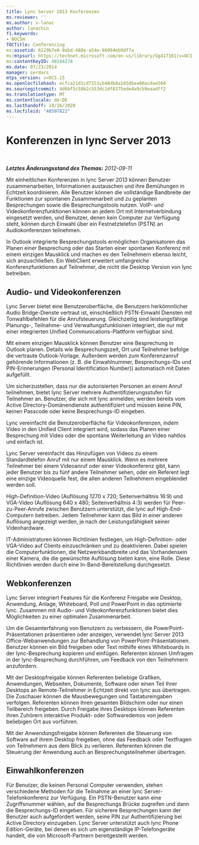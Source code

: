 ```yaml
---
title: Lync Server 2013 Konferenzen
ms.reviewer: ''
ms.author: v-lanac
author: lanachin
f1.keywords:
- NOCSH
TOCTitle: Conferencing
ms:assetid: 6129b7e0-9abd-488e-a54e-86094eb9df7a
ms:mtpsurl: https://technet.microsoft.com/en-us/library/Gg417161(v=OCS.15)
ms:contentKeyID: 48184274
ms.date: 07/23/2014
manager: serdars
mtps_version: v=OCS.15
ms.openlocfilehash: ecfca21d1cd7151cb48db8a165dbea00acdae560
ms.sourcegitcommit: 4d6bf5c58b2c553dc1df8375ede4a9cb9eaadff2
ms.translationtype: MT
ms.contentlocale: de-DE
ms.lasthandoff: 10/16/2020
ms.locfileid: "48507822"
---
```

# <a name="conferencing-in-lync-server-2013"></a>Konferenzen in lync Server 2013

<div data-xmlns="http://www.w3.org/1999/xhtml">

<div class="topic" data-xmlns="http://www.w3.org/1999/xhtml" data-msxsl="urn:schemas-microsoft-com:xslt" data-cs="https://msdn.microsoft.com/">

<div data-asp="https://msdn2.microsoft.com/asp">



</div>

<div id="mainSection">

<div id="mainBody">

<span> </span>

_**Letztes Änderungsstand des Themas:** 2012-09-11_

Mit einheitlichen Konferenzen in lync Server 2013 können Benutzer zusammenarbeiten, Informationen austauschen und ihre Bemühungen in Echtzeit koordinieren. Alle Benutzer können die vollständige Bandbreite der Funktionen zur spontanen Zusammenarbeit und zu geplanten Besprechungen sowie die Besprechungstools nutzen. VoIP- und Videokonferenzfunktionen können an jedem Ort mit Internetverbindung eingesetzt werden, und Benutzer, denen kein Computer zur Verfügung steht, können durch Einwahl über ein Festnetztelefon (PSTN) an Audiokonferenzen teilnehmen.

In Outlook integrierte Besprechungstools ermöglichen Organisatoren das Planen einer Besprechung oder das Starten einer spontanen Konferenz mit einem einzigen Mausklick und machen es den Teilnehmern ebenso leicht, sich anzuschließen. Ein WebClient erweitert umfangreiche Konferenzfunktionen auf Teilnehmer, die nicht die Desktop Version von lync betreiben.

<div>

## <a name="audio-and-video-conferencing"></a>Audio- und Videokonferenzen

Lync Server bietet eine Benutzeroberfläche, die Benutzern herkömmlicher Audio Bridge-Dienste vertraut ist, einschließlich PSTN-Einwahl Diensten mit Tonwahlbefehlen für die Anrufsteuerung. Gleichzeitig sind leistungsfähige Planungs-, Teilnahme- und Verwaltungsfunktionen integriert, die nur mit einer integrierten Unified Communications-Plattform verfügbar sind.

Mit einem einzigen Mausklick können Benutzer eine Besprechung in Outlook planen. Details wie Besprechungszeit, Ort und Teilnehmer befolge die vertraute Outlook-Vorlage. Außerdem werden zum Konferenzanruf gehörende Informationen (z. B. die Einwahlnummer, Besprechungs-IDs und PIN-Erinnerungen (Personal Identification Number)) automatisch mit Daten aufgefüllt.

Um sicherzustellen, dass nur die autorisierten Personen an einem Anruf teilnehmen, bietet lync Server mehrere Authentifizierungsstufen für Teilnehmer an. Benutzer, die sich mit lync anmelden, werden bereits vom Active Directory-Domänendienste authentifiziert und müssen keine PIN, keinen Passcode oder keine Besprechungs-ID eingeben.

Lync vereinfacht die Benutzeroberfläche für Videokonferenzen, indem Video in den Unified Client integriert wird, sodass das Planen einer Besprechung mit Video oder die spontane Weiterleitung an Video nahtlos und einfach ist.

Lync Server vereinfacht das Hinzufügen von Videos zu einem Standardtelefon Anruf mit nur einem Mausklick. Wenn es mehrere Teilnehmer bei einem Videoanruf oder einer Videokonferenz gibt, kann jeder Benutzer bis zu fünf andere Teilnehmer sehen, oder ein Referent legt eine einzige Videoquelle fest, die allen anderen Teilnehmern eingeblendet werden soll.

High-Definition-Video (Auflösung 1270 x 720; Seitenverhältnis 16:9) und VGA-Video (Auflösung 640 x 480; Seitenverhältnis 4:3) werden für Peer-zu-Peer-Anrufe zwischen Benutzern unterstützt, die lync auf High-End-Computern betreiben. Jedem Teilnehmer kann das Bild in einer anderen Auflösung angezeigt werden, je nach der Leistungsfähigkeit seiner Videohardware.

IT-Administratoren können Richtlinien festlegen, um High-Definition- oder VGA-Video auf Clients einzuschränken und zu deaktivieren. Dabei spielen die Computerfunktionen, die Netzwerkbandbreite und das Vorhandensein einer Kamera, die die gewünschte Auflösung bieten kann, eine Rolle. Diese Richtlinien werden durch eine In-Band-Bereitstellung durchgesetzt.

</div>

<div>

## <a name="web-conferencing"></a>Webkonferenzen

Lync Server integriert Features für die Konferenz Freigabe wie Desktop, Anwendung, Anlage, Whiteboard, Poll und PowerPoint in das optimierte lync. Zusammen mit Audio- und Videokonferenzfunktionen bietet dies Möglichkeiten zu einer optimalen Zusammenarbeit.

Um die Gesamterfahrung von Benutzern zu verbessern, die PowerPoint-Präsentationen präsentieren oder anzeigen, verwendet lync Server 2013 Office-Webanwendungen zur Behandlung von PowerPoint-Präsentationen. Benutzer können ein Bild freigeben oder Text mithilfe eines Whiteboards in der lync-Besprechung kopieren und einfügen. Referenten können Umfragen in der lync-Besprechung durchführen, um Feedback von den Teilnehmern anzufordern.

Mit der Desktopfreigabe können Referenten beliebige Grafiken, Anwendungen, Webseiten, Dokumente, Software oder einen Teil Ihrer Desktops an Remote-Teilnehmer in Echtzeit direkt von lync aus übertragen. Die Zuschauer können die Mausbewegungen und Tastatureingaben verfolgen. Referenten können ihren gesamten Bildschirm oder nur einen Teilbereich freigeben. Durch Freigabe ihres Desktops können Referenten ihren Zuhörern interaktive Produkt- oder Softwaredemos von jedem beliebigen Ort aus vorführen.

Mit der Anwendungsfreigabe können Referenten die Steuerung von Software auf ihrem Desktop freigeben, ohne das Feedback oder Textfragen von Teilnehmern aus dem Blick zu verlieren. Referenten können die Steuerung der Anwendung auch an Besprechungsteilnehmer übertragen.

</div>

<div>

## <a name="dial-in-conferencing"></a>Einwahlkonferenzen

Für Benutzer, die keinen Personal Computer verwenden, stehen verschiedene Methoden für die Teilnahme an einer lync Server-Telefonkonferenz zur Verfügung. Ein PSTN-Benutzer kann eine Zugriffsnummer wählen, auf die Besprechungs Brücke zugreifen und dann die Besprechungs-ID eingeben. Für sicherere Besprechungen kann der Benutzer auch aufgefordert werden, seine PIN zur Authentifizierung bei Active Directory einzugeben. Lync Server unterstützt auch lync Phone Edition-Geräte, bei denen es sich um eigenständige IP-Telefongeräte handelt, die von Microsoft-Partnern bereitgestellt werden.

</div>

</div>

<span> </span>

</div>

</div>

</div>

